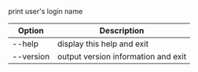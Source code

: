 print user's login name

Option |Description
-------|-----------
--help	|display this help and exit
--version |output version information and exit